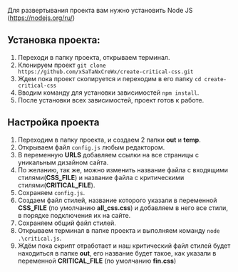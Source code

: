 Для развертывания проекта вам нужно установить Node JS (https://nodejs.org/ru/)

## Установка проекта:
1. Переходи в папку проекта, открываем терминал.
2. Клонируем проект `git clone https://github.com/xSaTaNxCreWx/create-critical-css.git`
3. Ждем пока проект скопируется и переходим в его папку `cd create-critical-css`
4. Вводим команду для установки зависимостей `npm install`.
5. После установки всех зависимостей, проект готов к работе.


## Настройка проекта
1. Переходим в папку проекта, и создаем 2 папки **out** и **temp**.
2. Открываем файл `config.js` любым редактором.
3. В переменную **URLS** добавляем ссылки на все страницы с уникальным дизайном сайта.
4. По желанию, так же, можно изменить название файла с входящими стилями(**CSS_FILE**) и название файла с критическими стилями(**CRITICAL_FILE**).
5. Сохраняем `config.js`.
6. Создаем файл стилей, название которого указали в переменной **CSS_FILE** (по умолчанию **all_css.css**) и добавляем в него все стили, в порядке подключения их на сайте.
7. Сохраняем общий файл стилей.
8. Открываем терминал в папке проекта и выполняем команду `node .\critical.js`.
9. Ждём пока скрипт отработает и наш критический файл стилей будет находиться в папке **out**, его название будет такое, как указали в переменной **CRITICAL_FILE** (по умолчанию **fin.css**)
